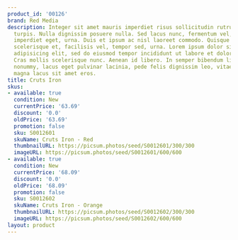 ```yaml
---
product_id: '00126'
brand: Red Media
description: Integer sit amet mauris imperdiet risus sollicitudin rutrum. Ut vitae
  turpis. Nulla dignissim posuere nulla. Sed lacus nunc, fermentum vel, vehicula in,
  imperdiet eget, urna. Duis et ipsum ac nisl laoreet commodo. Quisque tortor velit,
  scelerisque et, facilisis vel, tempor sed, urna. Lorem ipsum dolor sit amet, consectetur
  adipisicing elit, sed do eiusmod tempor incididunt ut labore et dolore magna aliqua.
  Cras mollis scelerisque nunc. Aenean id libero. In semper bibendum libero.Proin
  nonummy, lacus eget pulvinar lacinia, pede felis dignissim leo, vitae tristique
  magna lacus sit amet eros.
title: Cruts Iron
skus:
- available: true
  condition: New
  currentPrice: '63.69'
  discount: '0.0'
  oldPrice: '63.69'
  promotion: false
  sku: S0012601
  skuName: Cruts Iron - Red
  thumbnailURL: https://picsum.photos/seed/S0012601/300/300
  imageURL: https://picsum.photos/seed/S0012601/600/600
- available: true
  condition: New
  currentPrice: '68.09'
  discount: '0.0'
  oldPrice: '68.09'
  promotion: false
  sku: S0012602
  skuName: Cruts Iron - Orange
  thumbnailURL: https://picsum.photos/seed/S0012602/300/300
  imageURL: https://picsum.photos/seed/S0012602/600/600
layout: product
---
```

